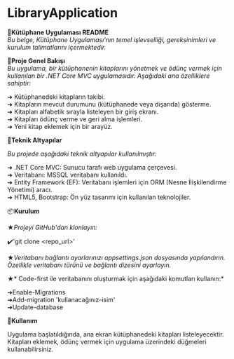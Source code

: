 # LibraryApplication

🌟**Kütüphane Uygulaması README**<br>
*Bu belge, Kütüphane Uygulaması'nın temel işlevselliği, gereksinimleri ve kurulum talimatlarını içermektedir.*<br>

🌟**Proje Genel Bakışı**<br>
*Bu uygulama, bir kütüphanenin kitaplarını yönetmek ve ödünç vermek için kullanılan bir .NET Core MVC uygulamasıdır. Aşağıdaki ana özelliklere sahiptir:*<br>

➜  Kütüphanedeki kitapların takibi.<br>
➜  Kitapların mevcut durumunu (kütüphanede veya dışarıda) gösterme.<br>
➜  Kitapları alfabetik sırayla listeleyen bir giriş ekranı.<br>
➜  Kitapları ödünç verme ve geri alma işlemleri.<br>
➜  Yeni kitap eklemek için bir arayüz.<br>

🌟**Teknik Altyapılar**<br>

*Bu projede aşağıdaki teknik altyapılar kullanılmıştır:*<br>

➜ .NET Core MVC: Sunucu tarafı web uygulama çerçevesi.<br>
➜ Veritabanı: MSSQL veritabanı kullanıldı.<br>
➜ Entity Framework (EF): Veritabanı işlemleri için ORM (Nesne İlişkilendirme Yönetimi) aracı.<br>
➜ HTML5, Bootstrap: Ön yüz tasarımı için kullanılan teknolojiler.<br>

📦**Kurulum**<br>

★*Projeyi GitHub'dan klonlayın:*

✔️'git clone <repo_url>'

★*Veritabanı bağlantı ayarlarınızı appsettings.json dosyasında yapılandırın. Özellikle veritabanı türünü  ve bağlantı dizesini ayarlayın.*

★* Code-first ile veritabanını oluşturmak için aşağıdaki komutları kullanın:*

➜Enable-Migrations<br>
➜Add-migration 'kullanacağınız-isim'<br>
➜Update-database

🌟**Kullanım**<br>

Uygulama başlatıldığında, ana ekran kütüphanedeki kitapları listeleyecektir. Kitapları eklemek, ödünç vermek için uygulama üzerindeki düğmeleri kullanabilirsiniz.
